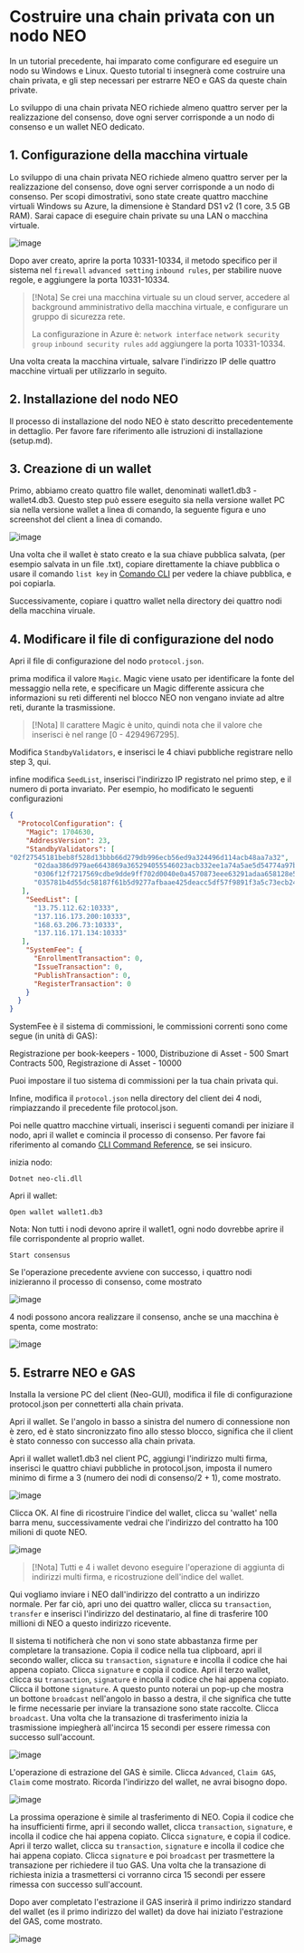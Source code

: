 # Costruire una chain privata con un nodo NEO

In un tutorial precedente, hai imparato come configurare ed eseguire un nodo su Windows e Linux. Questo tutorial ti insegnerà come costruire una chain privata, e gli step necessari per estrarre NEO e GAS da queste chain private.

Lo sviluppo di una chain privata NEO richiede almeno quattro server per la realizzazione del consenso, dove ogni server corrisponde a un nodo di consenso e un wallet NEO dedicato.

## 1. Configurazione della macchina virtuale

Lo sviluppo di una chain privata NEO richiede almeno quattro server per la realizzazione del consenso, dove ogni server corrisponde a un nodo di consenso. Per scopi dimostrativi, sono state create quattro macchine virtuali Windows su Azure, la dimensione è Standard DS1 v2 (1 core, 3.5 GB RAM). Sarai capace di eseguire chain private su una LAN o macchina virtuale.

![image](/assets/privatechain_1.png)

Dopo aver creato, aprire la porta 10331-10334, il metodo specifico per il sistema nel `firewall` `advanced setting` `inbound rules`, per stabilire nuove regole, e aggiungere la porta 10331-10334.

> [!Nota]
> Se crei una macchina virtuale su un cloud server, accedere al background amministrativo della macchina virtuale, e configurare un gruppo di sicurezza rete.
>
> La configurazione in Azure è: `network interface` `network security group` `inbound security rules` `add` aggiungere la porta 10331-10334.

Una volta creata la macchina virtuale, salvare l'indirizzo IP delle quattro macchine virtuali per utilizzarlo in seguito.

## 2. Installazione del nodo NEO

Il processo di installazione del nodo NEO è stato descritto precedentemente in dettaglio. Per favore fare riferimento alle istruzioni di installazione (setup.md).

## 3. Creazione di un wallet

Primo, abbiamo creato quattro file wallet, denominati wallet1.db3 - wallet4.db3. Questo step può essere eseguito sia nella versione wallet PC sia nella versione wallet a linea di comando, la seguente figura e uno screenshot del client a linea di comando.

![image](/assets/privatechain_3.png)

Una volta che il wallet è stato creato e la sua chiave pubblica salvata, (per esempio salvata in un file .txt), copiare direttamente la chiave pubblica o usare il comando `list key` in [Comando CLI](cli.md) per vedere la chiave pubblica, e poi copiarla. 

Successivamente, copiare i quattro wallet nella directory dei quattro nodi della macchina viruale.

## 4. Modificare il file di configurazione del nodo

Apri il file di configurazione del nodo `protocol.json`.

prima modifica il valore `Magic`. Magic viene usato per identificare la fonte del messaggio nella rete, e specificare un Magic differente assicura che informazioni su reti differenti nel blocco NEO non vengano inviate ad altre reti, durante la trasmissione. 

> [!Nota]
> Il carattere Magic è unito, quindi nota che il valore che inserisci è nel range [0 - 4294967295].

Modifica `StandbyValidators`, e inserisci le 4 chiavi pubbliche registrare nello step 3, qui.

infine modifica `SeedList`, inserisci l'indirizzo IP registrato nel primo step, e il numero di porta invariato. Per esempio, ho modificato le seguenti configurazioni

```json
{
  "ProtocolConfiguration": {
    "Magic": 1704630,
    "AddressVersion": 23,
    "StandbyValidators": [
"02f27545181beb8f528d13bbb66d279db996ecb56ed9a324496d114acb48aa7a32",
      "02daa386d979ae6643869a365294055546023acb332ee1a74a5ae5d54774a97bac",
      "0306f12f7217569cdbe9dde9ff702d0040e0a4570873eee63291adaa658128e55c",
      "035781b4d55dc58187f61b5d9277afbaae425deacc5df57f9891f3a5c73ecb24df"
   ],
    "SeedList": [
      "13.75.112.62:10333",
      "137.116.173.200:10333",
      "168.63.206.73:10333",
      "137.116.171.134:10333"
   ],
    "SystemFee": {
      "EnrollmentTransaction": 0,
      "IssueTransaction": 0,
      "PublishTransaction": 0,
      "RegisterTransaction": 0
    }
  }
}
```

SystemFee è il sistema di commissioni, le commissioni correnti sono come segue (in unità di GAS):

Registrazione per book-keepers - 1000, Distribuzione di Asset - 500 Smart Contracts 500, Registrazione di Asset - 10000

Puoi impostare il tuo sistema di commissioni per la tua chain privata  qui.

Infine, modifica il `protocol.json` nella directory del client dei 4 nodi, rimpiazzando il precedente file protocol.json.

Poi nelle quattro macchine virtuali, inserisci i seguenti comandi per iniziare il nodo, apri il wallet e comincia il processo di consenso. Per favore fai riferimento al comando [CLI Command Reference](cli.md), se sei insicuro.

inizia nodo:

`Dotnet neo-cli.dll`

Apri il wallet:

`Open wallet wallet1.db3`

Nota: Non tutti i nodi devono aprire il wallet1, ogni nodo dovrebbe aprire il file corrispondente al proprio wallet. 

`Start consensus`

Se l'operazione precedente avviene con successo, i quattro nodi inizieranno il processo di consenso, come mostrato

![image](/assets/privatechain_8.png)

4 nodi possono ancora realizzare il consenso, anche se una macchina è spenta, come mostrato:

![image](/assets/privatechain_9.png)



## 5. Estrarre NEO e GAS

Installa la versione PC del client (Neo-GUI), modifica il file di configurazione protocol.json per connetterti alla chain privata.

Apri il wallet. Se l'angolo in basso a sinistra del numero di connessione non è zero, ed è stato sincronizzato fino allo stesso blocco, significa che il client è stato connesso con successo alla chain privata.

Apri il wallet wallet1.db3 nel client PC, aggiungi l'indirizzo multi firma, inserisci le quattro chiavi pubbliche in protocol.json, imposta il numero minimo di firme a 3 (numero dei nodi di consenso/2 + 1), come mostrato.

![image](/assets/privatechain_12.png)

Clicca OK. Al fine di ricostruire l'indice del wallet, clicca su  'wallet' nella barra menu, successivamente vedrai che l'indirizzo del contratto ha 100 milioni di quote NEO.

![image](/assets/privatechain_14.png)

> [!Nota]
> Tutti e 4 i wallet devono eseguire l'operazione di aggiunta di indirizzi multi firma, e ricostruzione dell'indice del wallet. 

Qui vogliamo inviare i NEO dall'indirizzo del contratto a un indirizzo normale. Per far ciò, apri uno dei quattro waller, clicca su `transaction`, `transfer` e inserisci l'indirizzo del destinatario, al fine di trasferire 100 millioni di NEO a questo indirizzo ricevente.

Il sistema ti notificherà che non vi sono state abbastanza firme per completare la transazione. Copia il codice nella tua clipboard, apri il secondo waller, clicca su `transaction`, `signature` e incolla il codice che hai appena copiato. Clicca `signature` e copia il codice. Apri il terzo wallet, clicca su `transaction`, `signature` e incolla il codice che hai appena copiato. Clicca il bottone `signature`. A questo punto noterai un pop-up che mostra un bottone `broadcast` nell'angolo in basso a destra, il che significa che tutte le firme necessarie per inviare la transazione sono state raccolte. Clicca `broadcast`. Una volta che la transazione di trasferimento inizia la trasmissione impiegherà all'incirca 15 secondi per essere rimessa con successo sull'account.

![image](/assets/privatechain_20.png)

L'operazione di estrazione del GAS è simile. Clicca `Advanced`, `Claim GAS`, `Claim` come mostrato. Ricorda l'indirizzo del wallet, ne avrai bisogno dopo.

![image](/assets/privatechain_21.png)

La prossima operazione è  simile al trasferimento di NEO. Copia il codice che ha insufficienti firme, apri il secondo wallet, clicca `transaction`, `signature`, e incolla il codice che hai appena copiato. Clicca `signature`, e copia il codice. Apri il terzo wallet, clicca su `transaction`, `signature` e incolla il codice che hai appena copiato. Clicca `signature` e poi `broadcast` per trasmettere la transazione per richiedere il tuo GAS. Una volta che la transazione di richiesta inizia a trasmettersi ci vorranno circa 15 secondi per essere rimessa con successo sull'account.

Dopo aver completato l'estrazione il GAS inserirà il primo indirizzo standard del wallet (es il primo indirizzo del wallet) da dove hai iniziato l'estrazione del GAS, come mostrato.

![image](/assets/privatechain_26.png)
